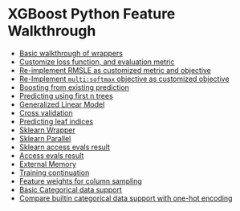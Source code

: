 XGBoost Python Feature Walkthrough
==================================
* [Basic walkthrough of wrappers](basic_walkthrough.py)
* [Customize loss function, and evaluation metric](custom_objective.py)
* [Re-implement RMSLE as customized metric and objective](custom_rmsle.py)
* [Re-Implement `multi:softmax` objective as customized objective](custom_softmax.py)
* [Boosting from existing prediction](boost_from_prediction.py)
* [Predicting using first n trees](predict_first_ntree.py)
* [Generalized Linear Model](generalized_linear_model.py)
* [Cross validation](cross_validation.py)
* [Predicting leaf indices](predict_leaf_indices.py)
* [Sklearn Wrapper](sklearn_examples.py)
* [Sklearn Parallel](sklearn_parallel.py)
* [Sklearn access evals result](sklearn_evals_result.py)
* [Access evals result](evals_result.py)
* [External Memory](external_memory.py)
* [Training continuation](continuation.py)
* [Feature weights for column sampling](feature_weights.py)
* [Basic Categorical data support](categorical.py)
* [Compare builtin categorical data support with one-hot encoding](cat_in_the_dat.py)